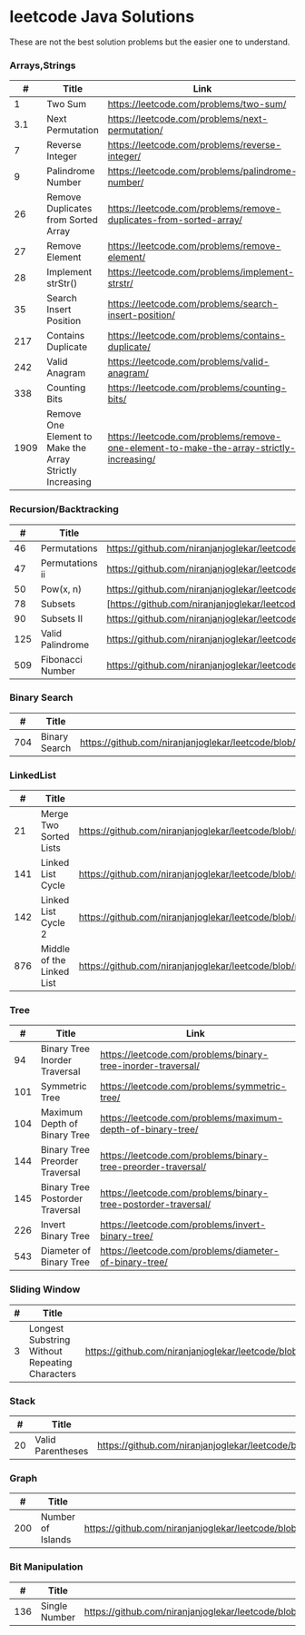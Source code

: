 # leetcode Java Solutions

These are not the best solution problems but the easier one to understand.

### Arrays,Strings

| #    | Title                                                    | Link                                                                                    |
|------|----------------------------------------------------------|-----------------------------------------------------------------------------------------|
| 1    | Two Sum                                                  | https://leetcode.com/problems/two-sum/                                                  |
| 3.1  | Next Permutation                                         | https://leetcode.com/problems/next-permutation/                                         |
| 7    | Reverse Integer                                          | https://leetcode.com/problems/reverse-integer/                                          |
| 9    | Palindrome Number                                        | https://leetcode.com/problems/palindrome-number/                                        |
| 26   | Remove Duplicates from Sorted Array                      | https://leetcode.com/problems/remove-duplicates-from-sorted-array/                      |
| 27   | Remove Element                                           | https://leetcode.com/problems/remove-element/                                           |
| 28   | Implement strStr()                                       | https://leetcode.com/problems/implement-strstr/                                         |
| 35   | Search Insert Position                                   | https://leetcode.com/problems/search-insert-position/                                   |
| 217  | Contains Duplicate                                       | https://leetcode.com/problems/contains-duplicate/                                       |
| 242  | Valid Anagram                                            | https://leetcode.com/problems/valid-anagram/                                            |
| 338  | Counting Bits                                            | https://leetcode.com/problems/counting-bits/                                            |
| 1909 | Remove One Element to Make the Array Strictly Increasing | https://leetcode.com/problems/remove-one-element-to-make-the-array-strictly-increasing/ |

### Recursion/Backtracking
| #    | Title               | Solution                                                                                                          | Link                                            |
|------|---------------------|-------------------------------------------------------------------------------------------------------------------|-------------------------------------------------|
| 46   | Permutations        | https://github.com/niranjanjoglekar/leetcode/blob/main/problems/Java/src/main/java/recursion/Permutations.java    | https://leetcode.com/problems/permutations/     |
| 47   | Permutations ii     | https://github.com/niranjanjoglekar/leetcode/blob/main/problems/Java/src/main/java/recursion/PermutationsII.java  | https://leetcode.com/problems/permutations-ii/  |
 | 50   | Pow(x, n)           | https://github.com/niranjanjoglekar/leetcode/blob/main/problems/Java/src/main/java/recursion/Power.java           | https://leetcode.com/problems/powx-n/           | 
| 78   | Subsets             | [https://github.com/niranjanjoglekar/leetcode/blob/main/problems/Java/src/main/java/recursion/SubSets.java        | https://leetcode.com/problems/subsets/]         |
| 90   | Subsets II          | https://github.com/niranjanjoglekar/leetcode/blob/main/problems/Java/src/main/java/recursion/SubSetsII.java       | https://leetcode.com/problems/subsets-ii/       |
| 125  | Valid Palindrome    | https://github.com/niranjanjoglekar/leetcode/blob/main/problems/Java/src/main/java/recursion/ValidPalindrome.java | https://leetcode.com/problems/valid-palindrome/ |
| 509  | Fibonacci Number    | https://github.com/niranjanjoglekar/leetcode/blob/main/problems/Java/src/main/java/recursion/FibonacciNumber.java | https://leetcode.com/problems/fibonacci-number/ |

 


### Binary Search
| #    | Title                                                     | Solution                                                                                                          | Link                                         |
|------|-----------------------------------------------------------|-------------------------------------------------------------------------------------------------------------------|----------------------------------------------|
| 704  | Binary Search                                             | https://github.com/niranjanjoglekar/leetcode/blob/main/problems/Java/src/main/java/binarySearch/BinarySearch.java | https://leetcode.com/problems/binary-search/ |

### LinkedList
| #   | Title                      | Solution                                                                                                               | Link                                                    |
|-----|----------------------------|------------------------------------------------------------------------------------------------------------------------|---------------------------------------------------------|
| 21  | Merge Two Sorted Lists     | https://github.com/niranjanjoglekar/leetcode/blob/main/problems/Java/src/main/java/linkedList/MergeTwoSortedLists.java | https://leetcode.com/problems/merge-two-sorted-lists/   |
| 141 | Linked List Cycle          | https://github.com/niranjanjoglekar/leetcode/blob/main/problems/Java/src/main/java/linkedList/LinkedListCycle.java     | https://leetcode.com/problems/linked-list-cycle/        |
| 142 | Linked List Cycle 2        | https://github.com/niranjanjoglekar/leetcode/blob/main/problems/Java/src/main/java/linkedList/LinkedListCycle2.java    | https://leetcode.com/problems/linked-list-cycle-ii/     |
| 876 | Middle of the Linked List  | https://github.com/niranjanjoglekar/leetcode/blob/main/problems/Java/src/main/java/linkedList/MiddleOfLinkedList.java  | https://leetcode.com/problems/middle-of-the-linked-list |


### Tree
| #   | Title                           | Link                                                           |
|-----|---------------------------------|----------------------------------------------------------------|
| 94  | Binary Tree Inorder Traversal   | https://leetcode.com/problems/binary-tree-inorder-traversal/   |
| 101 | Symmetric Tree                  | https://leetcode.com/problems/symmetric-tree/                  |
| 104 | Maximum Depth of Binary Tree    | https://leetcode.com/problems/maximum-depth-of-binary-tree/    |
| 144 | Binary Tree Preorder Traversal  | https://leetcode.com/problems/binary-tree-preorder-traversal/  |
| 145 | Binary Tree Postorder Traversal | https://leetcode.com/problems/binary-tree-postorder-traversal/ |
| 226 | Invert Binary Tree              | https://leetcode.com/problems/invert-binary-tree/              |
| 543 | Diameter of Binary Tree         | https://leetcode.com/problems/diameter-of-binary-tree/         | 


### Sliding Window
| # | Title                                           | Solution                                                                                                                                         | Link                                                                         |
|---|-------------------------------------------------|--------------------------------------------------------------------------------------------------------------------------------------------------|------------------------------------------------------------------------------|
 | 3 | Longest Substring Without Repeating Characters  | https://github.com/niranjanjoglekar/leetcode/blob/main/problems/Java/src/main/java/slidingWindow/LongestSubstringWithoutRepeatingCharacters.java | https://leetcode.com/problems/longest-substring-without-repeating-characters |

### Stack
| #   | Title             | Solution                                                                                                       | Link                                              |
|-----|-------------------|----------------------------------------------------------------------------------------------------------------|---------------------------------------------------|
| 20  | Valid Parentheses | https://github.com/niranjanjoglekar/leetcode/blob/main/problems/Java/src/main/java/stack/ValidParentheses.java | https://leetcode.com/problems/valid-parentheses/  |

### Graph
| #   | Title             | Solution                                                                                                      | Link                                            |
|-----|-------------------|---------------------------------------------------------------------------------------------------------------|-------------------------------------------------|
 | 200 | Number of Islands | https://github.com/niranjanjoglekar/leetcode/blob/main/problems/Java/src/main/java/graph/NumberOfIslands.java | https://leetcode.com/problems/number-of-islands |

### Bit Manipulation
| #   | Title         | Solution                                                                                                             | Link                                           |
|-----|---------------|----------------------------------------------------------------------------------------------------------------------|------------------------------------------------|
| 136 | Single Number | https://github.com/niranjanjoglekar/leetcode/blob/main/problems/Java/src/main/java/bitManipulation/SingleNumber.java | https://leetcode.com/problems/single-number/   |
